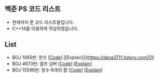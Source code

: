 ## 백준 PS 코드 리스트
- 현재까지 푼 코드 리스트들입니다.
- C++14를 이용하여 작성하였습니다.

## List
- BOJ 1065번: 한수 [[Code]](src/Baekjoon/Baek1065.cpp) [[Explain]]](https://dana3711.tistory.com/51)
- BOJ 4673번: 셀프 넘버 [[Code]](src/Baekjoon/Baek4673.cpp) [[Explain]](https://dana3711.tistory.com/50)
- BOJ 15596번: 정수 N개의 합 [[Code]](src/Baekjoon/Baek15596.cpp) [[Explain]](https://dana3711.tistory.com/47)